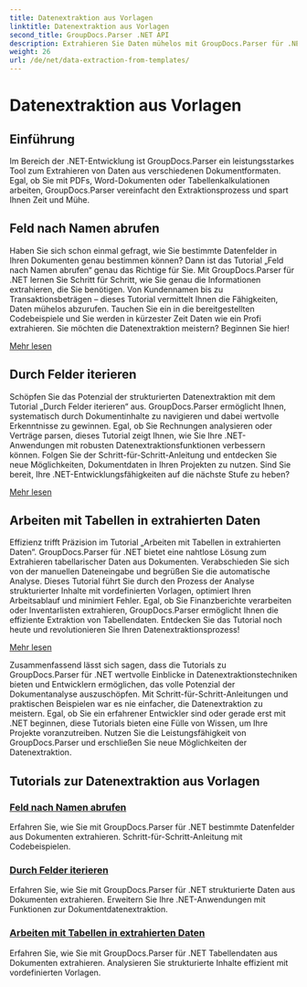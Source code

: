 ```yaml
---
title: Datenextraktion aus Vorlagen
linktitle: Datenextraktion aus Vorlagen
second_title: GroupDocs.Parser .NET API
description: Extrahieren Sie Daten mühelos mit GroupDocs.Parser für .NET. Erfahren Sie, wie Sie bestimmte Felder abrufen, Daten durchlaufen und mit Tabellen in extrahierten Inhalten arbeiten.
weight: 26
url: /de/net/data-extraction-from-templates/
---
```


# Datenextraktion aus Vorlagen


## Einführung

Im Bereich der .NET-Entwicklung ist GroupDocs.Parser ein leistungsstarkes Tool zum Extrahieren von Daten aus verschiedenen Dokumentformaten. Egal, ob Sie mit PDFs, Word-Dokumenten oder Tabellenkalkulationen arbeiten, GroupDocs.Parser vereinfacht den Extraktionsprozess und spart Ihnen Zeit und Mühe.

## Feld nach Namen abrufen

Haben Sie sich schon einmal gefragt, wie Sie bestimmte Datenfelder in Ihren Dokumenten genau bestimmen können? Dann ist das Tutorial „Feld nach Namen abrufen“ genau das Richtige für Sie. Mit GroupDocs.Parser für .NET lernen Sie Schritt für Schritt, wie Sie genau die Informationen extrahieren, die Sie benötigen. Von Kundennamen bis zu Transaktionsbeträgen – dieses Tutorial vermittelt Ihnen die Fähigkeiten, Daten mühelos abzurufen. Tauchen Sie ein in die bereitgestellten Codebeispiele und Sie werden in kürzester Zeit Daten wie ein Profi extrahieren. Sie möchten die Datenextraktion meistern? Beginnen Sie hier!

[Mehr lesen](./get-field-by-name/)

## Durch Felder iterieren

Schöpfen Sie das Potenzial der strukturierten Datenextraktion mit dem Tutorial „Durch Felder iterieren“ aus. GroupDocs.Parser ermöglicht Ihnen, systematisch durch Dokumentinhalte zu navigieren und dabei wertvolle Erkenntnisse zu gewinnen. Egal, ob Sie Rechnungen analysieren oder Verträge parsen, dieses Tutorial zeigt Ihnen, wie Sie Ihre .NET-Anwendungen mit robusten Datenextraktionsfunktionen verbessern können. Folgen Sie der Schritt-für-Schritt-Anleitung und entdecken Sie neue Möglichkeiten, Dokumentdaten in Ihren Projekten zu nutzen. Sind Sie bereit, Ihre .NET-Entwicklungsfähigkeiten auf die nächste Stufe zu heben?

[Mehr lesen](./iterate-through-fields/)

## Arbeiten mit Tabellen in extrahierten Daten

Effizienz trifft Präzision im Tutorial „Arbeiten mit Tabellen in extrahierten Daten“. GroupDocs.Parser für .NET bietet eine nahtlose Lösung zum Extrahieren tabellarischer Daten aus Dokumenten. Verabschieden Sie sich von der manuellen Dateneingabe und begrüßen Sie die automatische Analyse. Dieses Tutorial führt Sie durch den Prozess der Analyse strukturierter Inhalte mit vordefinierten Vorlagen, optimiert Ihren Arbeitsablauf und minimiert Fehler. Egal, ob Sie Finanzberichte verarbeiten oder Inventarlisten extrahieren, GroupDocs.Parser ermöglicht Ihnen die effiziente Extraktion von Tabellendaten. Entdecken Sie das Tutorial noch heute und revolutionieren Sie Ihren Datenextraktionsprozess!

[Mehr lesen](./working-with-tables-in-extracted-data/)

Zusammenfassend lässt sich sagen, dass die Tutorials zu GroupDocs.Parser für .NET wertvolle Einblicke in Datenextraktionstechniken bieten und Entwicklern ermöglichen, das volle Potenzial der Dokumentanalyse auszuschöpfen. Mit Schritt-für-Schritt-Anleitungen und praktischen Beispielen war es nie einfacher, die Datenextraktion zu meistern. Egal, ob Sie ein erfahrener Entwickler sind oder gerade erst mit .NET beginnen, diese Tutorials bieten eine Fülle von Wissen, um Ihre Projekte voranzutreiben. Nutzen Sie die Leistungsfähigkeit von GroupDocs.Parser und erschließen Sie neue Möglichkeiten der Datenextraktion.
## Tutorials zur Datenextraktion aus Vorlagen
### [Feld nach Namen abrufen](./get-field-by-name/)
Erfahren Sie, wie Sie mit GroupDocs.Parser für .NET bestimmte Datenfelder aus Dokumenten extrahieren. Schritt-für-Schritt-Anleitung mit Codebeispielen.
### [Durch Felder iterieren](./iterate-through-fields/)
Erfahren Sie, wie Sie mit GroupDocs.Parser für .NET strukturierte Daten aus Dokumenten extrahieren. Erweitern Sie Ihre .NET-Anwendungen mit Funktionen zur Dokumentdatenextraktion.
### [Arbeiten mit Tabellen in extrahierten Daten](./working-with-tables-in-extracted-data/)
Erfahren Sie, wie Sie mit GroupDocs.Parser für .NET Tabellendaten aus Dokumenten extrahieren. Analysieren Sie strukturierte Inhalte effizient mit vordefinierten Vorlagen.